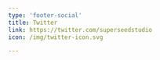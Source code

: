 ```yaml
---
type: 'footer-social'
title: Twitter
link: https://twitter.com/superseedstudio
icon: /img/twitter-icon.svg

---
```


